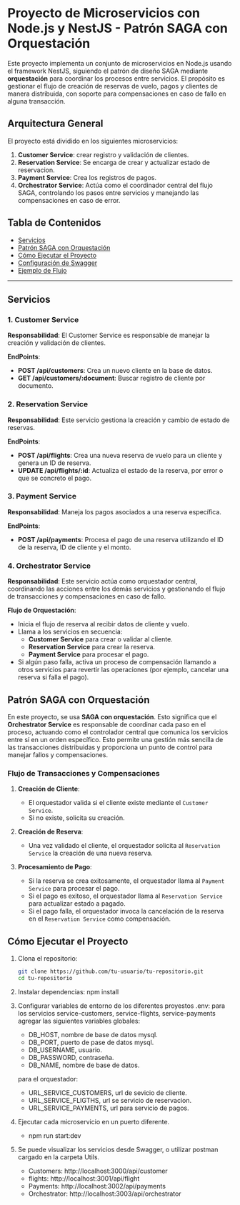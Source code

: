 # Proyecto de Microservicios con Node.js y NestJS - Patrón SAGA con Orquestación

Este proyecto implementa un conjunto de microservicios en Node.js usando el framework NestJS, siguiendo el patrón de diseño SAGA mediante **orquestación** para coordinar los procesos entre servicios. El propósito es gestionar el flujo de creación de reservas de vuelo, pagos y clientes de manera distribuida, con soporte para compensaciones en caso de fallo en alguna transacción.

## Arquitectura General

El proyecto está dividido en los siguientes microservicios:

1. **Customer Service**: crear registro y validación de clientes.
2. **Reservation Service**: Se encarga de crear y actualizar estado de reservacion.
3. **Payment Service**: Crea los registros de pagos.
4. **Orchestrator Service**: Actúa como el coordinador central del flujo SAGA, controlando los pasos entre servicios y manejando las compensaciones en caso de error.

## Tabla de Contenidos

- [Servicios](#servicios)
- [Patrón SAGA con Orquestación](#patrón-saga-con-orquestación)
- [Cómo Ejecutar el Proyecto](#cómo-ejecutar-el-proyecto)
- [Configuración de Swagger](#configuración-de-swagger)
- [Ejemplo de Flujo](#ejemplo-de-flujo)

---

## Servicios

### 1. Customer Service

**Responsabilidad**: El Customer Service es responsable de manejar la creación y validación de clientes.

**EndPoints**:
- **POST /api/customers**: Crea un nuevo cliente en la base de datos.
- **GET /api/customers/:document**: Buscar registro de cliente por documento.

### 2. Reservation Service

**Responsabilidad**: Este servicio gestiona la creación y cambio de estado de reservas.

**EndPoints**:
- **POST /api/flights**: Crea una nueva reserva de vuelo para un cliente y genera un ID de reserva.
- **UPDATE /api/flights/:id**: Actualiza el estado de la reserva, por error o que se concreto el pago.

### 3. Payment Service

**Responsabilidad**: Maneja los pagos asociados a una reserva específica.

**EndPoints**:
- **POST /api/payments**: Procesa el pago de una reserva utilizando el ID de la reserva, ID de cliente y el monto.

### 4. Orchestrator Service

**Responsabilidad**: Este servicio actúa como orquestador central, coordinando las acciones entre los demás servicios y gestionando el flujo de transacciones y compensaciones en caso de fallo.

**Flujo de Orquestación**:
- Inicia el flujo de reserva al recibir datos de cliente y vuelo.
- Llama a los servicios en secuencia:
  - **Customer Service** para crear o validar al cliente.
  - **Reservation Service** para crear la reserva.
  - **Payment Service** para procesar el pago.
- Si algún paso falla, activa un proceso de compensación llamando a otros servicios para revertir las operaciones (por ejemplo, cancelar una reserva si falla el pago).

## Patrón SAGA con Orquestación

En este proyecto, se usa **SAGA con orquestación**. Esto significa que el **Orchestrator Service** es responsable de coordinar cada paso en el proceso, actuando como el controlador central que comunica los servicios entre sí en un orden específico. Esto permite una gestión más sencilla de las transacciones distribuidas y proporciona un punto de control para manejar fallos y compensaciones.

### Flujo de Transacciones y Compensaciones

1. **Creación de Cliente**:
   - El orquestador valida si el cliente existe mediante el `Customer Service`.
   - Si no existe, solicita su creación.
   
2. **Creación de Reserva**:
   - Una vez validado el cliente, el orquestador solicita al `Reservation Service` la creación de una nueva reserva.
   
3. **Procesamiento de Pago**:
   - Si la reserva se crea exitosamente, el orquestador llama al `Payment Service` para procesar el pago.
   - Si el pago es exitoso, el orquestador llama al `Reservation Service` para actualizar estado a pagado.
   - Si el pago falla, el orquestador invoca la cancelación de la reserva en el `Reservation Service` como compensación.

## Cómo Ejecutar el Proyecto

1. Clona el repositorio:
   ```bash
   git clone https://github.com/tu-usuario/tu-repositorio.git
   cd tu-repositorio

2. Instalar dependencias:
   npm install

3. Configurar variables de entorno de los diferentes proyestos .env:
   para los servicios service-customers, service-flights, service-payments agregar las siguientes variables globales:
   - DB_HOST, nombre de base de datos mysql.
   - DB_PORT, puerto de pase de datos mysql.
   - DB_USERNAME, usuario.
   - DB_PASSWORD, contraseña.
   - DB_NAME, nombre de base de datos.

   para el orquestador:
   - URL_SERVICE_CUSTOMERS, url de sevicio de cliente.
   - URL_SERVICE_FLIGTHS, url se servicio de reservacion.
   - URL_SERVICE_PAYMENTS, url para servicio de pagos.

4. Ejecutar cada microservicio en un puerto diferente.
   - npm run start:dev

5. Se puede visualizar los servicios desde Swagger, o utilizar postman cargado en la carpeta Utils.
   - Customers: http://localhost:3000/api/customer
   - flights: http://localhost:3001/api/flight
   - Payments: http://localhost:3002/api/payments
   - Orchestrator: http://localhost:3003/api/orchestrator